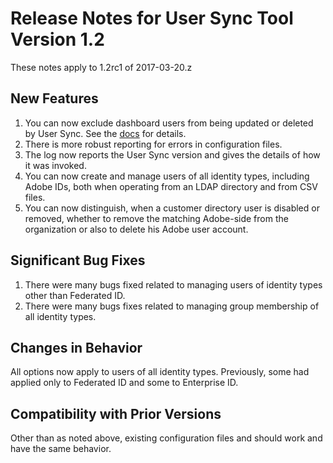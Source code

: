 # Release Notes for User Sync Tool Version 1.2

These notes apply to 1.2rc1 of 2017-03-20.z

## New Features

1. You can now exclude dashboard users from being updated or
   deleted by User Sync. See the
   [docs](https://adobe-apiplatform.github.io/user-sync.py/) for
   details.
2. There is more robust reporting for errors in configuration
   files.
3. The log now reports the User Sync version and gives the
   details of how it was invoked.
4. You can now create and manage users of all identity types,
   including Adobe IDs, both when operating from an LDAP
   directory and from CSV files.
5. You can now distinguish, when a customer directory user is
   disabled or removed, whether to remove the matching Adobe-side
   from the organization or also to delete his Adobe user
   account.
   
## Significant Bug Fixes

1. There were many bugs fixed related to managing users of
   identity types other than Federated ID.
2. There were many bugs fixes related to managing group
   membership of all identity types.

## Changes in Behavior

All options now apply to users of all identity types. Previously,
some had applied only to Federated ID and some to Enterprise ID.

## Compatibility with Prior Versions

Other than as noted above, existing configuration files and
should work and have the same behavior.
